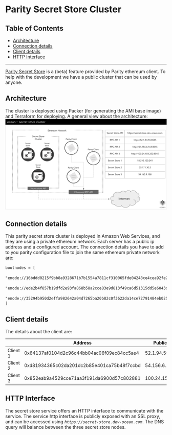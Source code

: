 # Parity Secret Store Cluster

## Table of Contents

  - [Architecture](#architecture)
  - [Connection details](#connection-details)
  - [Client details](#client-details)
  - [HTTP Interface](#http-interface)

---

[Parity Secret Store](https://wiki.parity.io/Secret-Store-Configuration) is a (beta) feature provided by Parity ethereum client. To help with the development we have a public cluster that can be used by anyone.

## Architecture

The cluster is deployed using Packer (for generating the AMI base image) and Terraform for deploying. A general view about the architecture:
![Secret store cluster architecture](../img/secret-store-cluster.png)

## Connection details

This parity secret store cluster is deployed in Amazon Web Services, and they are using a private ethereum network. Each server has a public ip address and a configured account. The connection details you have to add to you parity configuration file to join the same ethereum private network are:
```
bootnodes = [
  "enode://16bddd0215f9bb8a9328671b7b1554a7811cf310065fde04248ce4cea92fe2831412894c912e6b9e45019d5011631452055a5c1873f2d6760baa95f51c449787@18.210.120.241:30303",
  "enode://ede2b4f857b19dfd2e93fa868b58a2cce83e9d813f49ca6d51315dd5e6043d35085f56ed65a53db357761e0ef23d91c96f627fdcc784cc5b14d2cb5cdab02b90@35.171.30.2:30303",
  "enode://35294b950d2effa982642a04d7265ba20b82c0f3622da14ce72791484eb0252ea273fd2acd342c241df1a9a91d5e9c29fc932600670e674e1a5132511decbbd7@54.163.9.188:30303"
]
```

## Client details

The details about the client are:

|          | Address                                    | Public IP      |
|----------|--------------------------------------------|----------------|
| Client 1 | 0x64137af0104d2c96c44bb04ac06f09ec84cc5ae4 | 52.1.94.55     |
| Client 2 | 0xd81934365c02da201dc2b85e401ca75b48f7ccbd | 54.156.6.164   |
| Client 3 | 0x852eab9a4529cce71aa3f191da6900d57c802881 | 100.24.158.252 |


## HTTP Interface

The secret store service offers an HTTP interface to communicate with the service. The service http interface is publicly exposed with an SSL proxy, and can be accessed using *`https://secret-store.dev-ocean.com`*. The DNS query will balance between the three secret store nodes.
